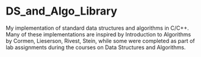 # DS_and_Algo_Library
My implementation of standard data structures and algorithms in C/C++.
Many of these implementations are inspired by Introduction to Algorithms by Cormen, Lieserson, Rivest, Stein, while some were completed as part of lab assignments during the courses on Data Structures and Algorithms. 
